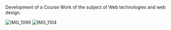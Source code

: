 #
Development of a Course Work of the subject of Web technologies and web design.

![IMG_1099](https://github.com/user-attachments/assets/c690a406-f9ff-4aea-94d4-aeb6c9e70628)
![IMG_1104](https://github.com/user-attachments/assets/b59f6d3b-d3ba-4f61-a29f-096c280441a1)
